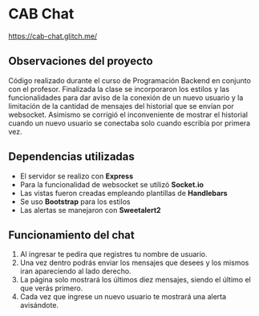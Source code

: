 # CAB Chat

https://cab-chat.glitch.me/

## Observaciones del proyecto

Código realizado durante el curso de Programación Backend en conjunto con el profesor.
Finalizada la clase se incorporaron los estilos y las funcionalidades para dar aviso de
la conexión de un nuevo usuario y la limitación de la cantidad de mensajes del historial
que se envían por websocket. Asimismo se corrigió el inconveniente de mostrar el
historial cuando un nuevo usuario se conectaba solo cuando escribía por primera vez.

## Dependencias utilizadas

-  El servidor se realizo con **Express**
-  Para la funcionalidad de websocket se utilizó **Socket.io**
-  Las vistas fueron creadas empleando plantillas de **Handlebars**
-  Se uso **Bootstrap** para los estilos
-  Las alertas se manejaron con **Sweetalert2**

## Funcionamiento del chat

1. Al ingresar te pedira que registres tu nombre de usuario.
2. Una vez dentro podrás enviar los mensajes que desees y los mismos iran apareciendo al lado derecho.
3. La página solo mostrará los últimos diez mensajes, siendo el último el que verás primero.
4. Cada vez que ingrese un nuevo usuario te mostrará una alerta avisándote.
